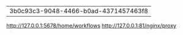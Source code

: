 |                                      |
| ------------------------------------ |
| 3b0c93c3-9048-4466-b0ad-4371457463f8 |
http://127.0.0.1:5678/home/workflows
http://127.0.0.1:81/nginx/proxy
